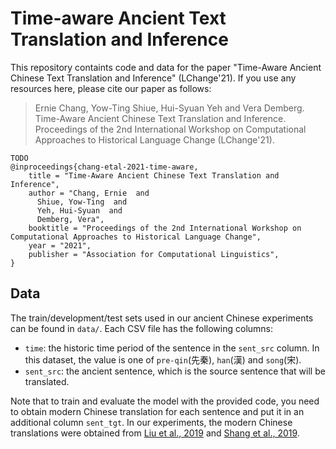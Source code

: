 # Time-aware Ancient Text Translation and Inference
This repository containts code and data for the paper "Time-Aware Ancient Chinese Text Translation and Inference" (LChange'21).
If you use any resources here, please cite our paper as follows:
> Ernie Chang, Yow-Ting Shiue, Hui-Syuan Yeh and Vera Demberg. Time-Aware Ancient Chinese Text Translation and Inference. Proceedings of the 2nd International Workshop on Computational Approaches to Historical Language Change (LChange'21).
```
TODO
@inproceedings{chang-etal-2021-time-aware,
    title = "Time-Aware Ancient Chinese Text Translation and Inference",
    author = "Chang, Ernie  and
      Shiue, Yow-Ting  and
      Yeh, Hui-Syuan  and
      Demberg, Vera",
    booktitle = "Proceedings of the 2nd International Workshop on Computational Approaches to Historical Language Change",
    year = "2021",
    publisher = "Association for Computational Linguistics",
}
```
## Data
The train/development/test sets used in our ancient Chinese experiments can be found in `data/`. Each CSV file has the following columns:
* `time`: the historic time period of the sentence in the `sent_src` column. In this dataset, the value is one of `pre-qin`(先秦), `han`(漢) and `song`(宋).
* `sent_src`: the ancient sentence, which is the source sentence that will be translated.

Note that to train and evaluate the model with the provided code, you need to obtain modern Chinese translation for each sentence and put it in an additional column `sent_tgt`.
In our experiments, the modern Chinese translations were obtained from [Liu et al., 2019](https://dl.acm.org/doi/abs/10.1145/3325887) and [Shang et al., 2019](http://dx.doi.org/10.18653/v1/D19-1499).
